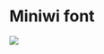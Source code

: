 Miniwi font
================================================================================

![](./preview.png)
